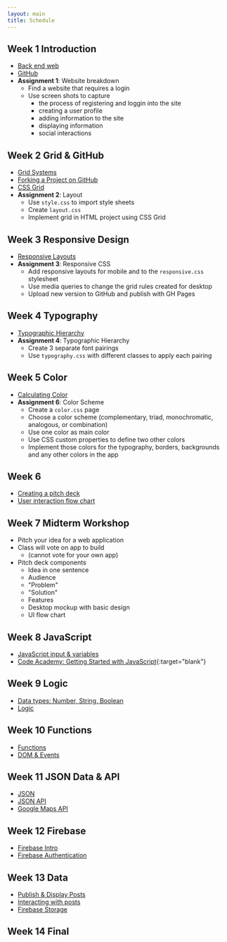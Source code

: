 ```yaml
---
layout: main
title: Schedule
---
```


## Week 1 **Introduction**
- [Back end web]()
- [GitHub](notes/github/client)
- **Assignment 1**: Website breakdown
	- Find a website that requires a login
	- Use screen shots to capture 
		- the process of registering and loggin into the site
		- creating a user profile
		- adding information to the site
		- displaying information
		- social interactions

## Week 2 **Grid & GitHub**
- [Grid Systems](notes/grid/)
- [Forking a Project on GitHub](notes/git/fork)
- [CSS Grid](notes/grid/css/)
- **Assignment 2**: Layout
	- Use `style.css` to import style sheets
	- Create `layout.css`
	- Implement grid in HTML project using CSS Grid

## Week 3 **Responsive Design**
- [Responsive Layouts](notes/responsive/)
- **Assignment 3**: Responsive CSS
	- Add responsive layouts for mobile and to the `responsive.css` stylesheet
	- Use media queries to change the grid rules created for desktop
	- Upload new version to GitHub and publish with GH Pages

## Week 4 **Typography**
- [Typographic Hierarchy](notes/typography/)
- **Assignment 4**: Typographic Hierarchy
	- Create 3 separate font pairings
	- Use `typography.css` with different classes to apply each pairing

## Week 5 **Color**
- [Calculating Color](notes/color/) <!-- figure out how to refactor this -->
- **Assignment 6**: Color Scheme
	- Create a `color.css` page
	- Choose a color scheme (complementary, triad, monochromatic, analogous, or combination)
	- Use one color as main color
	- Use CSS custom properties to define two other colors
	- Implement those colors for the typography, borders, backgrounds and any other colors in the app

## Week 6
- [Creating a pitch deck](notes/pitch/)
- [User interaction flow chart](notes/ui/)

## Week 7 **Midterm Workshop**
- Pitch your idea for a web application
- Class will vote on app to build 
	- (cannot vote for your own app)
- Pitch deck components
	- Idea in one sentence
	- Audience
	- "Problem"
	- "Solution"
	- Features
	- Desktop mockup with basic design
	- UI flow chart

## Week 8 **JavaScript**
- [JavaScript input & variables](notes/javascript/input/)
- [Code Academy: Getting Started with JavaScript](https://www.codecademy.com/courses/getting-started-v2/0/1){:target="blank"}

## Week 9 **Logic**
- [Data types: Number, String, Boolean](notes/data_types)
- [Logic](notes/logic/)

## Week 10 **Functions**
- [Functions](notes/javascript/functions/)
- [DOM & Events](notes/javascript/events)

## Week 11 **JSON Data & API**
- [JSON](notes/javascript/json)
- [JSON API](notes/javascript/json_api/)
- [Google Maps API](notes/javascript/google_maps/)

## Week 12 **Firebase**
- [Firebase Intro](notes/firebase/intro)
- [Firebase Authentication](notes/firebase/auth)

## Week 13 **Data**
- [Publish & Display Posts](notes/firebase/post)
- [Interacting with posts](notes/firebase/likes)
- [Firebase Storage](notes/firebase/storage)

## Week 14 **Final**


<!-- 

	other topics
- debugging

2019 redo
- local server
	- Terminal - cd Desktop/mmp350 - python -m SimpleHTTPServer 8000
	- editor.p5js.org ?? - need to understand file stuff on computer
	- firefox?? 

urls
- mmp, bmcc, mm.p, 
- mmp.pizza 9.99 (69.99)
- mmp.ninja 9.99 (24.99)
- mmp.computer 19.99 (39.99)
- mmp.codes 9.99 (69.99)

edit pad
- http://scratchpad.io/ - live code editing - in class collaborations?
- https://firebase.googleblog.com/2013/04/announcing-firepad-our-open-source.html

- new stuff
	- github desktop client no terminal
	- fork html projects for assignments
	- no brackets
	

http://www.scholastic.com/samsungacademy/downloads/SS4_IP_TeacherGuide.pdf
https://piktochart.com/blog/startup-pitch-decks-what-you-can-learn/ // safari
https://slidebean.com/blog/startups/pitch-deck-examples
pitch
- intro/one liner
- audience
- problem
- solution
- mock up
- flow chart

firebase stuff
https://firebase.google.com/docs/database/web/lists-of-data#reading_and_writing_lists
https://firebase.googleblog.com/2014/04/best-practices-arrays-in-firebase.html
https://stackoverflow.com/questions/45527780/node-js-iterate-through-nested-firebase-json-tree
http://shiffman.net/a2z/firebase/

midterm/final options
pitch a backend site -> build the backend site
design wireframes -> use class example


http://350spring14.blogs.peopleio.net/category/assignment/
 -->